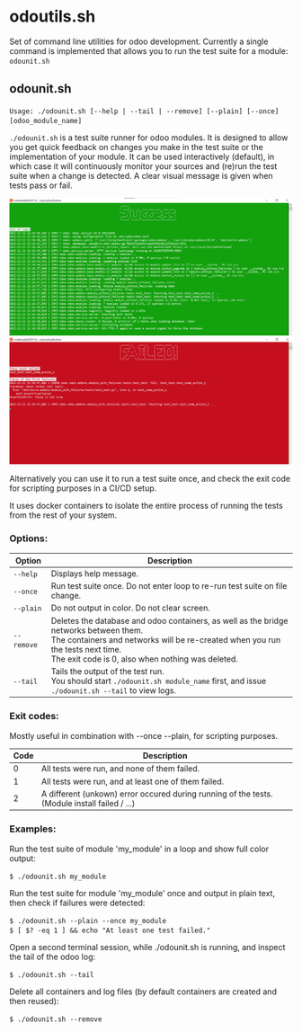 # odoutils.sh

Set of command line utilities for odoo development.
Currently a single command is implemented that allows you to run the test suite for a module: `odounit.sh`

## odounit.sh

`Usage: ./odounit.sh [--help | --tail | --remove] [--plain] [--once] [odoo_module_name]`

`./odounit.sh` is a test suite runner for odoo modules. It is designed to allow you get quick feedback on changes
you make in the test suite or the implementation of your module.
It can be used interactively (default), in which case it will continuously monitor your sources and
(re)run the test suite when a change is detected. A clear visual message is given when tests pass or fail.

![Success](/docs/odounit-sh-success.png)
![Failed](/docs/odounit-sh-failed.png)

Alternatively you can use it to run a test suite once, and check the exit code for scripting purposes in a CI/CD setup.

It uses docker containers to isolate the entire process of running the tests from the rest of your system.

### Options:

| Option       | Description |
| ------------ | ----------- |
| `--help`     | Displays help message. |
| `--once`     | Run test suite once. Do not enter loop to re-run test suite on file change. |
| `--plain`    | Do not output in color. Do not clear screen. |
| `--remove`   | Deletes the database and odoo containers, as well as the bridge networks between them.<br/> The containers and networks will be re-created when you run the tests next time.<br/> The exit code is 0, also when nothing was deleted. |
| `--tail`     | Tails the output of the test run.<br/> You should start `./odounit.sh module_name` first, and issue `./odounit.sh --tail` to view logs. |

### Exit codes:

Mostly useful in combination with --once --plain, for scripting purposes.

| Code | Description |
| ---- | ----------- |
| 0    | All tests were run, and none of them failed. |
| 1    | All tests were run, and at least one of them failed. |
| 2    | A different (unkown) error occured during running of the tests. (Module install failed / ...) |

### Examples:

Run the test suite of module 'my_module' in a loop and show full color output:

`$ ./odounit.sh my_module`

Run the test suite for module 'my_module' once and output in plain text, then check if failures were detected:

`$ ./odounit.sh --plain --once my_module`<br>
`$ [ $? -eq 1 ] && echo "At least one test failed."`

Open a second terminal session, while ./odounit.sh is running, and inspect the tail of the odoo log:

`$ ./odounit.sh --tail`

Delete all containers and log files (by default containers are created and then reused):

`$ ./odounit.sh --remove`